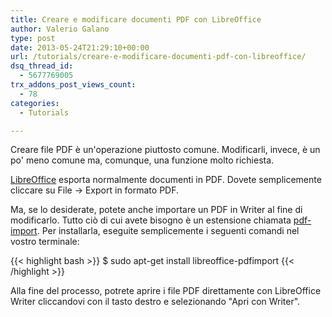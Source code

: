 ```yaml
---
title: Creare e modificare documenti PDF con LibreOffice
author: Valerio Galano
type: post
date: 2013-05-24T21:29:10+00:00
url: /tutorials/creare-e-modificare-documenti-pdf-con-libreoffice/
dsq_thread_id:
  - 5677769005
trx_addons_post_views_count:
  - 78
categories:
  - Tutorials

---
```

Creare file PDF è un'operazione piuttosto comune. Modificarli, invece, è un po' meno comune ma, comunque, una funzione molto richiesta.

[LibreOffice][1] esporta normalmente documenti in PDF. Dovete semplicemente cliccare su File -> Export in formato PDF.

Ma, se lo desiderate, potete anche importare un PDF in Writer al fine di modificarlo. Tutto ciò di cui avete bisogno è un estensione chiamata [pdf-import][2]. Per installarla, eseguite semplicemente i seguenti comandi nel vostro terminale:

{{< highlight bash >}}
$ sudo apt-get install libreoffice-pdfimport
{{< /highlight >}}

Alla fine del processo, potrete aprire i file PDF direttamente con LibreOffice Writer cliccandovi con il tasto destro e selezionando "Apri con Writer".

 [1]: http://www.libreoffice.org/
 [2]: http://aoo-extensions.sourceforge.net/en/project/pdfimport